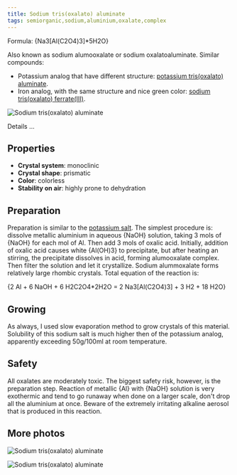 ```yaml
---
title: Sodium tris(oxalato) aluminate
tags: semiorganic,sodium,aluminium,oxalate,complex
---
```

Formula: {Na3[Al(C2O4)3]*5H2O}

Also known as sodium alumooxalate or sodium oxalatoaluminate. Similar compounds:

+ Potassium analog that have different structure: [potassium tris(oxalato) aluminate](@root/crystals/potassium-trioxalato-aluminate//).
+ Iron analog, with the same structure and nice green color: [sodium tris(oxalato) ferrate(III)](@root/crystals/sodium-trioxalatoferrate//).

![Sodium tris(oxalato) aluminate](@root/crystals/images/sodium-trioxalato-aluminate/dsc04670.jpg)

<span class="cut">Details ...</span>
## Properties
* **Crystal system**: monoclinic
* **Crystal shape**: prismatic
* **Color**: colorless
* **Stability on air**: highly prone to dehydration
## Preparation

Preparation is similar to the [potassium salt](@root/crystals/potassium-trioxalato-aluminate//). The simplest procedure is: dissolve metallic aluminium in aqueous {NaOH} solution, taking 3 mols of {NaOH} for each mol of Al. Then add 3 mols of oxalic acid. Initially, addition of oxalic acid causes white {Al(OH)3} to precipitate, but after heating an stirring, the precipitate dissolves in acid, forming alumooxalate complex. Then filter the solution and let it crystallize. Sodium alummoxalate forms relatively large rhombic crystals. Total equation of the reaction is:

{2 Al + 6 NaOH + 6 H2C2O4*2H2O = 2 Na3[Al(C2O4)3] + 3 H2 + 18 H2O}

## Growing

As always, I used slow evaporation method to grow crystals of this material. Solubility of this sodium salt is much higher then of the potassium analog, apparently exceeding 50g/100ml at room temperature.

## Safety

All oxalates are moderately toxic. The biggest safety risk, however, is the preparation step. Reaction of metallic {Al} with {NaOH} solution is very exothermic and tend to go runaway when done on a larger scale, don't drop all the aluminium at once. Beware of the extremely irritating alkaline aerosol that is produced in this reaction.

## More photos
![Sodium tris(oxalato) aluminate](@root/crystals/images/sodium-trioxalato-aluminate/dsc04658.jpg)

![Sodium tris(oxalato) aluminate](@root/crystals/images/sodium-trioxalato-aluminate/dsc04649.jpg)
